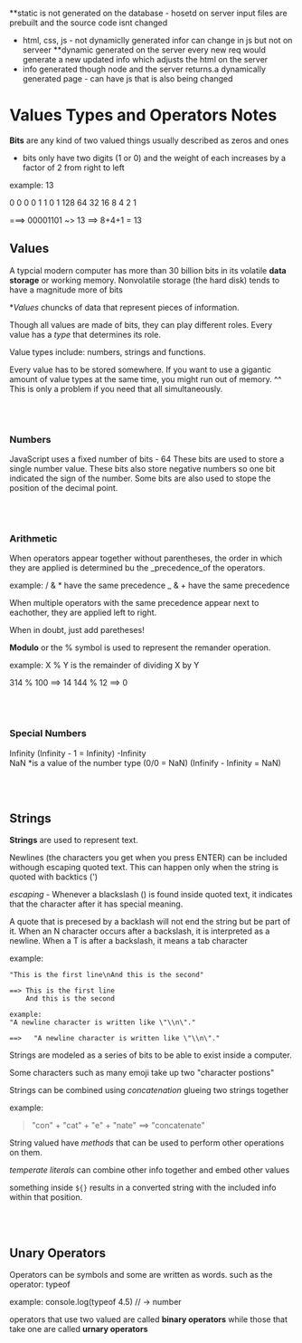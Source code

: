 **static is not generated on the database - hosetd on server input files are prebuilt and the source code isnt changed
- html, css, js - not dynamiclly generated infor can change in js but not on serveer
**dynamic generated on the server every new req would generate a new updated info which adjusts the html on the server
- info generated though node and the server returns.a dynamically generated page - can have js that is also being changed


# Values Types and Operators Notes

**Bits** are any kind of two valued things usually described as zeros and ones
- bits only have two digits (1 or 0) and the weight of each increases by a factor of 2 from right to left 

example: 13 
 
 0  0  0  0  1  1  0  1
128 64 32 16 8  4  2  1


===> 00001101 ~> 13 
==>     8+4+1 = 13



## Values

A typcial modern computer has more than 30 billion bits in its volatile **data storage** or working memory.
  Nonvolatile storage (the hard disk) tends to have a magnitude more of bits
  
**Values* chuncks of data that represent pieces of information.

Though all values are made of bits, they can play different roles. 
Every value has a _type_ that determines its role.

Value types include: numbers, strings and functions.

Every value has to be stored somewhere. If you want to use a gigantic amount of value types at the same time, you might run out of memory. 
^^ This is only a problem if you need that all simultaneously.

<br></br>

### Numbers

JavaScript uses a fixed number of bits - 64 
These bits are used to store a single number value. These bits also store negative numbers so one bit indicated the sign of the number.
Some bits are also used to stope the position of the decimal point. 

<br></br>

### Arithmetic

When operators appear together without parentheses, the order in which they are applied is determined bu the _precedence_of the operators. 

example: / & * have the same precedence 
         _ & + have the same precedence 
         
When multiple operators with the same precedence appear next to eachother, they are applied left to right.

When in doubt, just add paretheses!

**Modulo** or the % symbol is used to represent the remander operation.

example: X % Y is the remainder of dividing X by Y

 314 % 100 ==> 14
 144 % 12 ==> 0
 
<br></br>

### Special Numbers

Infinity    (Infinity - 1 = Infinity)
-Infinity    
NaN    *is a value of the number type  (0/0 = NaN) (Infinify - Infinity = NaN)

<br></br>

## Strings

**Strings** are used to represent text. 

Newlines (the characters you get when you press ENTER) can be included withough escaping quoted text.
This can happen only when the string is quoted with backtics (\')

_escaping_  - Whenever a blackslash (\) is found inside quoted text, it indicates that the character after it has special meaning. 

A quote that is precesed by a backlash will not end the string but be part of it. 
When an N character occurs after a backslash, it is interpreted as a newline. 
When a T is after a backslash, it means a tab character

example:
```
"This is the first line\nAnd this is the second"

==> This is the first line
    And this is the second
    
example:
"A newline character is written like \"\\n\"."

==>   "A newline character is written like \"\\n\"."
```
Strings are modeled as a series of bits to be able to exist inside a computer.

Some characters such as many emoji take up two "character postions"

Strings can be combined using _concatenation_ glueing two strings together

example:
> "con" + "cat" + "e" + "nate" ==> "concatenate"

String valued have _methods_ that can be used to perform other operations on them. 

_temperate literals_ can combine other info together and embed other values

something inside `${}` results in a converted string with the included info within that position.

<br></br>

## Unary Operators

Operators can be symbols and some are written as words.
such as the operator:  typeof 

example: console.log(typeof 4.5)
// → number

operators that use two valued are called **binary operators** while those that take one are called **urnary operators**

